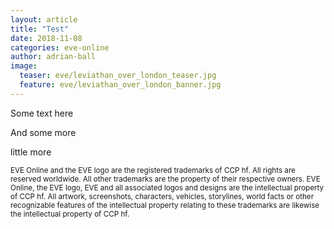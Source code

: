 ```yaml
---
layout: article
title: "Test"
date: 2018-11-08
categories: eve-online
author: adrian-ball
image:
  teaser: eve/leviathan_over_london_teaser.jpg
  feature: eve/leviathan_over_london_banner.jpg
---
```


Some text here 

And some more

little more


<sup>
EVE Online and the EVE logo are the registered trademarks of CCP hf. All rights are reserved worldwide. All other trademarks are the property of their respective owners. EVE Online, the EVE logo, EVE and all associated logos and designs are the intellectual property of CCP hf. All artwork, screenshots, characters, vehicles, storylines, world facts or other recognizable features of the intellectual property relating to these trademarks are likewise the intellectual property of CCP hf.
</sup>